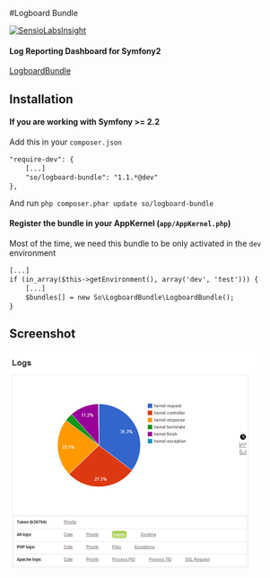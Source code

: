 #Logboard Bundle

[![SensioLabsInsight](https://insight.sensiolabs.com/projects/1804b213-0d85-40e8-8f67-d1c768c7b7e2/big.png)](https://insight.sensiolabs.com/projects/1804b213-0d85-40e8-8f67-d1c768c7b7e2)

#### Log Reporting Dashboard for Symfony2

[LogboardBundle](screen.png "LogboardBundle Screenshot")


## Installation

#### If you are working with Symfony >= 2.2

Add this in your `composer.json`

    "require-dev": {
        [...]
        "so/logboard-bundle": "1.1.*@dev"
    },

And run `php composer.phar update so/logboard-bundle`


#### Register the bundle in your AppKernel (`app/AppKernel.php`)

Most of the time, we need this bundle to be only activated in the `dev` environment

    [...]
    if (in_array($this->getEnvironment(), array('dev', 'test'))) {
        [...]
        $bundles[] = new So\LogboardBundle\LogboardBundle();
    }

## Screenshot

![Screenshot](screen.png)

